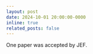 ```yaml
---
layout: post
date: 2024-10-01 20:00:00-0000
inline: true
related_posts: false
---
```


One paper was accepted by JEF.